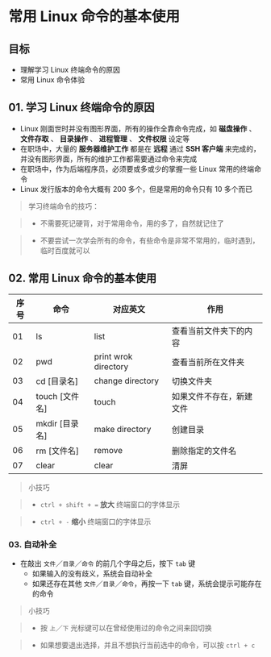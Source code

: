 # 常用 Linux 命令的基本使用

## 目标

* 理解学习 Linux 终端命令的原因
* 常用 Linux 命令体验

## 01\. 学习 Linux 终端命令的原因

* Linux 刚面世时并没有图形界面，所有的操作全靠命令完成，如 **磁盘操作** 、 **文件存取** 、 **目录操作** 、 **进程管理** 、 **文件权限** 设定等
* 在职场中，大量的 **服务器维护工作** 都是在 **远程** 通过 **SSH 客户端** 来完成的，并没有图形界面，所有的维护工作都需要通过命令来完成
* 在职场中，作为后端程序员，必须要或多或少的掌握一些 Linux 常用的终端命令
* Linux 发行版本的命令大概有 200 多个，但是常用的命令只有 10 多个而已

> 学习终端命令的技巧：

> * 不需要死记硬背，对于常用命令，用的多了，自然就记住了

> * 不要尝试一次学会所有的命令，有些命令是非常不常用的，临时遇到，临时百度就可以

## 02\. 常用 Linux 命令的基本使用

| 序号 | 命令 | 对应英文 | 作用 |
| --- | --- | --- | --- |
| 01 | ls | list | 查看当前文件夹下的内容 |
| 02 | pwd | print wrok directory | 查看当前所在文件夹 |
| 03 | cd \[目录名\] | change directory | 切换文件夹 |
| 04 | touch \[文件名\] | touch | 如果文件不存在，新建文件 |
| 05 | mkdir \[目录名\] | make directory | 创建目录 |
| 06 | rm \[文件名\] | remove | 删除指定的文件名 |
| 07 | clear | clear | 清屏 |

> 小技巧

> * `ctrl + shift + =` **放大** 终端窗口的字体显示

> * `ctrl + -` **缩小** 终端窗口的字体显示

### 03\. 自动补全

* 在敲出 `文件`／`目录`／`命令` 的前几个字母之后，按下 `tab` 键
    * 如果输入的没有歧义，系统会自动补全
    * 如果还存在其他 `文件`／`目录`／`命令`，再按一下 `tab` 键，系统会提示可能存在的命令

> 小技巧

> * 按 `上`／`下` 光标键可以在曾经使用过的命令之间来回切换

> * 如果想要退出选择，并且不想执行当前选中的命令，可以按 `ctrl + c`